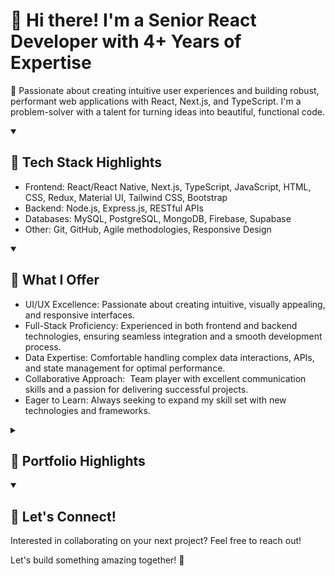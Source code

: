 <!DOCTYPE html>
<html>
<head>
<link rel="stylesheet" href="style.css">
</head>
<h1>👋 Hi there! I'm a Senior React Developer with 4+ Years of Expertise</h1>

<p>🚀 Passionate about creating intuitive user experiences and building robust, performant web applications with React, Next.js, and TypeScript. I'm a problem-solver with a talent for turning ideas into beautiful, functional code.</p>
<details open>
<summary><h2>🔧 Tech Stack Highlights</h2></summary>

<ul>
    <li>Frontend: React/React Native, Next.js, TypeScript, JavaScript, HTML, CSS, Redux, Material UI, Tailwind CSS, Bootstrap</li>
    <li>Backend: Node.js, Express.js, RESTful APIs</li>
    <li>Databases: MySQL, PostgreSQL, MongoDB, Firebase, Supabase</li>
    <li>Other: Git, GitHub, Agile methodologies, Responsive Design</li>
</ul>
</details>
<details open>
<summary><h2>🎯 What I Offer</h2></summary>

<ul>
    <li>UI/UX Excellence: Passionate about creating intuitive, visually appealing, and responsive interfaces.</li>
    <li>Full-Stack Proficiency: Experienced in both frontend and backend technologies, ensuring seamless integration and a smooth development process.</li>
    <li>Data Expertise: Comfortable handling complex data interactions, APIs, and state management for optimal performance.</li>
    <li>Collaborative Approach:  Team player with excellent communication skills and a passion for delivering successful projects.</li>
    <li>Eager to Learn: Always seeking to expand my skill set with new technologies and frameworks.</li>
</ul>
</details>
<details>
<summary><h2>💼 Portfolio Highlights</h2></summary>
    
<table>
  <tr>
    <td>
      <div class="project">
        <h3><a href="https://gepur.com/uk">GEPUR</a></h3>
        <p>Led frontend development for this stylish women's apparel e-commerce site, crafting core pages and shopping features for a seamless user experience.</p>
      </div>
    </td>
    <td align="right" style="padding: 0;">
      <a href="https://gepur.com/uk"><img src="gepur_preview.png" alt="Image of Gepur website" width="100%"></a>
    </td>
  </tr>
  <tr>
    <td>
      <div class="project">
        <h3><a href="https://www.trendhim.com/">Trendhim</a></h3>
        <p>Developed and maintained key features for this popular men's accessories eCommerce store. Utilized React, Next.js, and Node.js to create a visually appealing and highly functional interface, ensuring a smooth shopping experience for customers.</p>
      </div>
    </td>
    <td align="right">
      <a href="https://www.trendhim.com/"><img src="trendhim_preview.png" alt="Image of Trendhim website" width="100%"></a>
    </td>
  </tr>
  <tr>
    <td>
      <div class="project">
        <h3><a href="https://ingo.ua/">INGO</a></h3>
        <p>Enhanced the user experience of this insurance platform with intuitive UI/UX components and robust Node.js-based user authentication.</p>
      </div>
    </td>
    <td align="right">
      <a href="https://ingo.ua/"><img src="ingo_preview.png" alt="Image of INGO website" width="100%"></a>
    </td>
  </tr>
  <tr>
    <td>
      <div class="project">
        <h3><a href="https://dishpatch.co.uk/">Dishpatch</a></h3>
        <p>Built a visually appealing and dynamic menu website with real-time order updates using React, Next.js, and Tailwind CSS.</p>
      </div>
    </td>
    <td align="right">
      <a href="https://dishpatch.co.uk/"><img src="dishpatch_preview.png" alt="Image of Dishpatch website" width="100%"></a>
    </td>
  </tr>
  <tr>
    <td>
      <div class="project">
        <h3><a href="https://play.google.com/store/apps/details?id=com.tidyapp&hl=en&gl=us&pli=1">Cleanster</a></h3>
        <p>Designed and developed intuitive user interfaces for the Cleanster mobile app, connecting cleaners with customers on Android devices. Prioritized user experience (UX) throughout the design process, ensuring easy navigation and a frictionless booking flow. Implemented the UI using React Native, creating a responsive and visually appealing experience. Integrated with Firebase to provide backend functionality for the app.</p>
      </div>
    </td>
    <td align="right">
      <a href="https://play.google.com/store/apps/details?id=com.tidyapp&hl=en&gl=us&pli=1"><img src="cleanster_preview.png" alt="Image of Dishpatch website" width="100%"></a>
    </td>
  </tr>
  <tr>
    <td>
      <div class="project">
        <h3><a href="https://attio.com/">Attio</a></h3>
        <p>Led development of a full-stack CRM system with React/Next.js for dynamic user interfaces and streamlined data management, utilizing TypeScript for enhanced type safety. Developed and integrated a GraphQL API layer with the Node.js backend to enable efficient data fetching and updates, enhancing the overall system performance and responsiveness</p>
      </div>
    </td>
    <td align="right">
      <a href="https://attio.com/"><img src="attio_preview.png" alt="Image of Attio interface" width="100%"></a>
    </td>
  </tr>
</table>

</details>
<details open>
<summary><h2>🤝 Let's Connect!</h2></summary>

<p>Interested in collaborating on your next project? Feel free to reach out!</p>
</details>
<p>Let's build something amazing together! 🚀</p>

</body>
</html>
